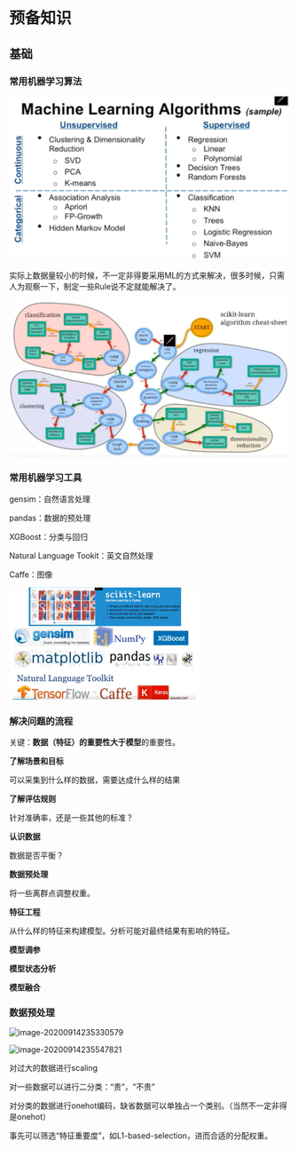 # 预备知识

## 基础

### 常用机器学习算法

![image-20200914232913271](.\preparing\image-20200914232913271.png)

实际上数据量较小的时候，不一定非得要采用ML的方式来解决，很多时候，只需人为观察一下，制定一些Rule说不定就能解决了。



![image-20200914233041492](.\preparing\image-20200914233041492.png)

### 常用机器学习工具

gensim：自然语言处理

pandas：数据的预处理

XGBoost：分类与回归

Natural Language Tookit：英文自然处理

Caffe：图像

![image-20200914233543790](.\preparing\image-20200914233543790.png)

### 解决问题的流程

关键：**数据（特征）**的重要性大于**模型**的重要性。

**了解场景和目标**

可以采集到什么样的数据，需要达成什么样的结果

**了解评估规则**

针对准确率，还是一些其他的标准？

**认识数据**

数据是否平衡？

**数据预处理**

将一些离群点调整权重。

**特征工程**

从什么样的特征来构建模型。分析可能对最终结果有影响的特征。

**模型调参**

**模型状态分析**

**模型融合**

### 数据预处理

![image-20200914235330579](D:\LearningNotes\ai\deeplearning_match\image-20200914235330579.png)

![image-20200914235547821](D:\LearningNotes\ai\deeplearning_match\image-20200914235547821.png)

对过大的数据进行scaling

对一些数据可以进行二分类：“贵”，“不贵”

对分类的数据进行onehot编码，缺省数据可以单独占一个类别。（当然不一定非得是onehot）

事先可以筛选“特征重要度”，如L1-based-selection，进而合适的分配权重。

